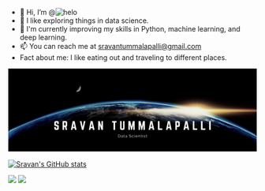 - 👋 Hi, I’m @![helo](https://user-images.githubusercontent.com/89390696/197391947-44073cab-ffa1-4f6f-b0e9-a541afc7254a.gif)
- 👀 I like exploring things in data science.
- 🌱 I'm currently improving my skills in Python, machine learning, and deep learning.
- 📫 You can reach me at sravantummalapalli@gmail.com
- Fact about me: I like eating out and traveling to different places.

<!---
SravanTummalapalli/SravanTummalapalli is a ✨ special ✨ repository because its `README.md` (this file) appears on your GitHub profile.
You can click the Preview link to take a look at your changes.
--->

![image](https://github.com/SravanTummalapalli/SravanTummalapalli/blob/main/Sravan%20Tummalapalli.png)

[![Sravan's GitHub stats](https://github-readme-stats.vercel.app/api?username=SravanTummalapalli&theme=radical)](https://github.com/SravanTummalapalli/github-readme-stats)


[![](https://img.shields.io/badge/linkedin-%230077B5.svg?style=for-the-badge&logo=linkedin)](https://www.linkedin.com/in/siva-ram-sravan-tummalapalli-272009157/) [![](https://img.shields.io/badge/Medium-12100E?style=for-the-badge&logo=medium&logoColor=white)](https://medium.com/@sravantummalapalli)
